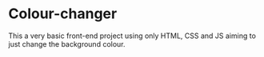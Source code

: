 # Colour-changer
This a very basic front-end project using only HTML, CSS and JS aiming to just change the background colour.
